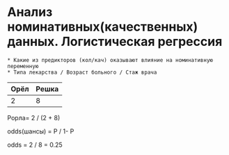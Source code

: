 # Анализ номинативных(качественных) данных. Логистическая регрессия

    * Какие из предикторов (кол/кач) оказывают влияние на номинативную переменную
    * Типа лекарства / Возраст больного / Стаж врача

|Орёл | Решка|
|---|---|
| 2| 8| 

Pорла= 2 / (2 + 8)

odds(шансы) = P / 1- P

odds = 2 / 8 = 0.25




